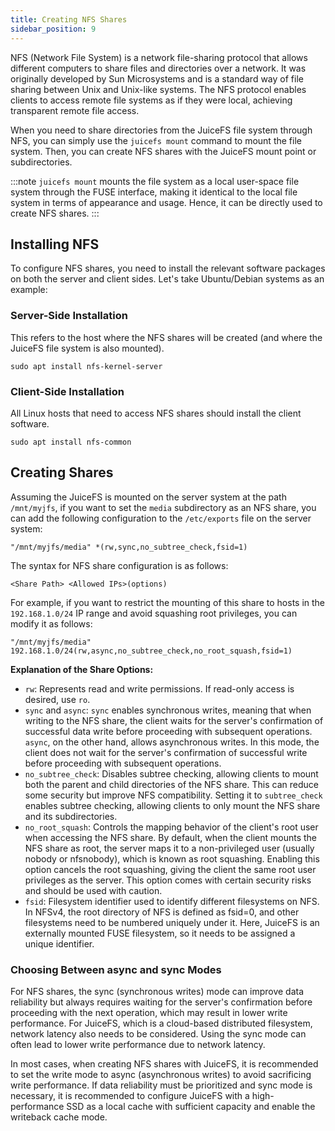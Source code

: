 ```yaml
---
title: Creating NFS Shares
sidebar_position: 9
---
```


NFS (Network File System) is a network file-sharing protocol that allows different computers to share files and directories over a network. It was originally developed by Sun Microsystems and is a standard way of file sharing between Unix and Unix-like systems. The NFS protocol enables clients to access remote file systems as if they were local, achieving transparent remote file access.

When you need to share directories from the JuiceFS file system through NFS, you can simply use the `juicefs mount` command to mount the file system. Then, you can create NFS shares with the JuiceFS mount point or subdirectories.

:::note
`juicefs mount` mounts the file system as a local user-space file system through the FUSE interface, making it identical to the local file system in terms of appearance and usage. Hence, it can be directly used to create NFS shares.
:::

## Installing NFS

To configure NFS shares, you need to install the relevant software packages on both the server and client sides. Let's take Ubuntu/Debian systems as an example:

### Server-Side Installation

This refers to the host where the NFS shares will be created (and where the JuiceFS file system is also mounted).

```shell
sudo apt install nfs-kernel-server
```

### Client-Side Installation

All Linux hosts that need to access NFS shares should install the client software.

```shell
sudo apt install nfs-common
```

## Creating Shares

Assuming the JuiceFS is mounted on the server system at the path `/mnt/myjfs`, if you want to set the `media` subdirectory as an NFS share, you can add the following configuration to the `/etc/exports` file on the server system:

```
"/mnt/myjfs/media" *(rw,sync,no_subtree_check,fsid=1)
```

The syntax for NFS share configuration is as follows:

```
<Share Path> <Allowed IPs>(options)
```

For example, if you want to restrict the mounting of this share to hosts in the `192.168.1.0/24` IP range and avoid squashing root privileges, you can modify it as follows:

```
"/mnt/myjfs/media" 192.168.1.0/24(rw,async,no_subtree_check,no_root_squash,fsid=1)
```

**Explanation of the Share Options:**

- `rw`: Represents read and write permissions. If read-only access is desired, use `ro`.
- `sync` and `async`: `sync` enables synchronous writes, meaning that when writing to the NFS share, the client waits for the server's confirmation of successful data write before proceeding with subsequent operations. `async`, on the other hand, allows asynchronous writes. In this mode, the client does not wait for the server's confirmation of successful write before proceeding with subsequent operations.
- `no_subtree_check`: Disables subtree checking, allowing clients to mount both the parent and child directories of the NFS share. This can reduce some security but improve NFS compatibility. Setting it to `subtree_check` enables subtree checking, allowing clients to only mount the NFS share and its subdirectories.
- `no_root_squash`: Controls the mapping behavior of the client's root user when accessing the NFS share. By default, when the client mounts the NFS share as root, the server maps it to a non-privileged user (usually nobody or nfsnobody), which is known as root squashing. Enabling this option cancels the root squashing, giving the client the same root user privileges as the server. This option comes with certain security risks and should be used with caution.
- `fsid`: Filesystem identifier used to identify different filesystems on NFS. In NFSv4, the root directory of NFS is defined as fsid=0, and other filesystems need to be numbered uniquely under it. Here, JuiceFS is an externally mounted FUSE filesystem, so it needs to be assigned a unique identifier.

### Choosing Between async and sync Modes

For NFS shares, the sync (synchronous writes) mode can improve data reliability but always requires waiting for the server's confirmation before proceeding with the next operation, which may result in lower write performance. For JuiceFS, which is a cloud-based distributed filesystem, network latency also needs to be considered. Using the sync mode can often lead to lower write performance due to network latency.

In most cases, when creating NFS shares with JuiceFS, it is recommended to set the write mode to async (asynchronous writes) to avoid sacrificing write performance. If data reliability must be prioritized and sync mode is necessary, it is recommended to configure JuiceFS with a high-performance SSD as a local cache with sufficient capacity and enable the writeback cache mode.
